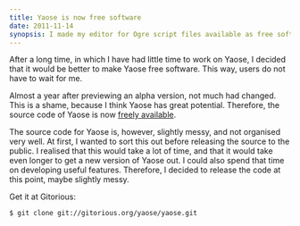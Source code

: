 ```yaml
---
title: Yaose is now free software
date: 2011-11-14
synopsis: I made my editor for Ogre script files available as free software.
---
```


After a long time, in which I have had little time to work on Yaose,
I decided that it would be better to make Yaose free software.
This way, users do not have to wait for me.

Almost a year after previewing an alpha version, not much had changed.
This is a shame, because I think Yaose has great potential.
Therefore, the source code of Yaose is now
[freely available](http://veniogames.com/downloads/yaose/free-software).

<!--more-->

The source code for Yaose is, however, slightly messy,
and not organised very well.
At first, I wanted to sort this out before releasing the source to the public.
I realised that this would take a lot of time,
and that it would take even longer to get a new version of Yaose out.
I could also spend that time on developing useful features.
Therefore, I decided to release the code at this point, maybe slightly messy.

Get it at Gitorious:

    $ git clone git://gitorious.org/yaose/yaose.git


